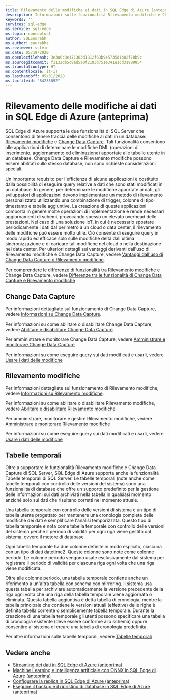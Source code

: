 ```yaml
---
title: Rilevamento delle modifiche ai dati in SQL Edge di Azure (anteprima)
description: Informazioni sulle funzionalità Rilevamento modifiche e Change Data Capture in SQL Edge di Azure (anteprima)
keywords: ''
services: sql-edge
ms.service: sql-edge
ms.topic: conceptual
author: SQLSourabh
ms.author: sourabha
ms.reviewer: sstein
ms.date: 05/19/2020
ms.openlocfilehash: 3e3a6c3e171383d1812f63b945735d1b82f70b9c
ms.sourcegitcommit: f1132db5c8ad5a0f2193d751e341e1cd31989854
ms.translationtype: HT
ms.contentlocale: it-IT
ms.lasthandoff: 05/31/2020
ms.locfileid: "84235092"
---
```

# <a name="tracking-data-changes-in-azure-sql-edge-preview"></a>Rilevamento delle modifiche ai dati in SQL Edge di Azure (anteprima)

SQL Edge di Azure supporta le due funzionalità di SQL Server che consentono di tenere traccia delle modifiche ai dati in un database: [Rilevamento modifiche](https://docs.microsoft.com/sql/relational-databases/track-changes/track-data-changes-sql-server#Tracking) e [Change Data Capture](https://docs.microsoft.com/sql/relational-databases/track-changes/track-data-changes-sql-server#Capture). Tali funzionalità consentono alle applicazioni di determinare le modifiche DML (operazioni di inserimento, aggiornamento ed eliminazione) apportate alle tabelle utente in un database. Change Data Capture e Rilevamento modifiche possono essere abilitati sullo stesso database, non sono richieste considerazioni speciali.

Un importante requisito per l'efficienza di alcune applicazioni è costituito dalla possibilità di eseguire query relative a dati che sono stati modificati in un database. In genere, per determinare le modifiche apportate ai dati, gli sviluppatori di applicazioni devono implementare un metodo di rilevamento personalizzato utilizzando una combinazione di trigger, colonne di tipo timestamp e tabelle aggiuntive. La creazione di queste applicazioni comporta in genere molte operazioni di implementazione e rende necessari aggiornamenti di schemi, provocando spesso un elevato overhead delle prestazioni. Nel caso di una soluzione IoT, in cui è necessario spostare periodicamente i dati dal perimetro a un cloud o data center, il rilevamento delle modifiche può essere molto utile. Ciò consente di eseguire query in modo rapido ed efficace solo sulle modifiche delta dall'ultima sincronizzazione e di caricare tali modifiche nel cloud o nella destinazione nel data center. Per ulteriori dettagli sui vantaggi derivanti dall'uso di Rilevamento modifiche e Change Data Capture, vedere [Vantaggi dall'uso di Change Data Capture o Rilevamento modifiche](https://docs.microsoft.com/sql/relational-databases/track-changes/track-data-changes-sql-server#benefits-of-using-change-data-capture-or-change-tracking). 

Per comprendere le differenze di funzionalità tra Rilevamento modifiche e Change Data Capture, vedere [Differenze tra le funzionalità di Change Data Capture e Rilevamento modifiche](https://docs.microsoft.com/sql/relational-databases/track-changes/track-data-changes-sql-server#feature-differences-between-change-data-capture-and-change-tracking)

## <a name="change-data-capture"></a>Change Data Capture

Per informazioni dettagliate sul funzionamento di Change Data Capture, vedere [Informazioni su Change Data Capture](https://docs.microsoft.com/sql/relational-databases/track-changes/about-change-data-capture-sql-server).

Per informazioni su come abilitare o disabilitare Change Data Capture, vedere [Abilitare e disabilitare Change Data Capture](https://docs.microsoft.com/sql/relational-databases/track-changes/enable-and-disable-change-data-capture-sql-server)

Per amministrare e monitorare Change Data Capture, vedere [Amministrare e monitorare Change Data Capture](https://docs.microsoft.com/sql/relational-databases/track-changes/administer-and-monitor-change-data-capture-sql-server)

Per informazioni su come eseguire query sui dati modificati e usarli, vedere [Usare i dati delle modifiche](https://docs.microsoft.com/sql/relational-databases/track-changes/work-with-change-data-sql-server)

## <a name="change-tracking"></a>Rilevamento modifiche

Per informazioni dettagliate sul funzionamento di Rilevamento modifiche, vedere [Informazioni su Rilevamento modifiche](https://docs.microsoft.com/sql/relational-databases/track-changes/about-change-tracking-sql-server).

Per informazioni su come abilitare o disabilitare Rilevamento modifiche, vedere [Abilitare e disabilitare Rilevamento modifiche](https://docs.microsoft.com/sql/relational-databases/track-changes/enable-and-disable-change-tracking-sql-server)

Per amministrare, monitorare e gestire Rilevamento modifiche, vedere [Amministrare e monitorare Rilevamento modifiche](https://docs.microsoft.com/sql/relational-databases/track-changes/manage-change-tracking-sql-server)

Per informazioni su come eseguire query sui dati modificati e usarli, vedere [Usare i dati delle modifiche](https://docs.microsoft.com/sql/relational-databases/track-changes/work-with-change-tracking-sql-server)

## <a name="temporal-tables"></a>Tabelle temporali

Oltre a supportare le funzionalità Rilevamento modifiche e Change Data Capture di SQL Server, SQL Edge di Azure supporta anche la funzionalità Tabelle temporali di SQL Server. Le tabelle temporali (note anche come tabelle temporali con controllo delle versioni del sistema) sono una funzionalità di database che offre un supporto predefinito per la gestione delle informazioni sui dati archiviati nella tabella in qualsiasi momento anziché solo sui dati che risultano corretti nel momento attuale.

Una tabella temporale con controllo delle versioni di sistema è un tipo di tabella utente progettato per mantenere una cronologia completa delle modifiche dei dati e semplificare l'analisi temporizzata. Questo tipo di tabella temporale è nota come tabella temporale con controllo delle versioni del sistema perché il periodo di validità per ogni riga viene gestito dal sistema, ovvero il motore di database.

Ogni tabella temporale ha due colonne definite in modo esplicito, ciascuna con un tipo di dati datetime2. Queste colonne sono note come colonne periodo. Le colonne periodo vengono usate esclusivamente dal sistema per registrare il periodo di validità per ciascuna riga ogni volta che una riga viene modificata.

Oltre alle colonne periodo, una tabella temporale contiene anche un riferimento a un'altra tabella con schema con mirroring. Il sistema usa questa tabella per archiviare automaticamente la versione precedente della riga ogni volta che una riga della tabella temporale viene aggiornata o eliminata. Questa tabella aggiuntiva è detta tabella di cronologia, mentre la tabella principale che contiene le versioni attuali (effettive) delle righe è definita tabella corrente o semplicemente tabella temporale. Durante la creazione di una tabella temporale gli utenti possono specificare una tabella di cronologia esistente (deve essere conforme allo schema) oppure consentire al sistema di creare una tabella di cronologia predefinita.

Per altre informazioni sulle tabelle temporali, vedere [Tabelle temporali](https://docs.microsoft.com/sql/relational-databases/tables/temporal-tables)

## <a name="see-also"></a>Vedere anche

- [Streaming dei dati in SQL Edge di Azure (anteprima) ](stream-data.md)
- [Machine Learning e intelligenza artificiale con ONNX in SQL Edge di Azure (anteprima) ](onnx-overview.md)
- [Configurare la replica in SQL Edge di Azure (anteprima) ](configure-replication.md)
- [Eseguire il backup e il ripristino di database in SQL Edge di Azure (anteprima)](backup-restore.md)



